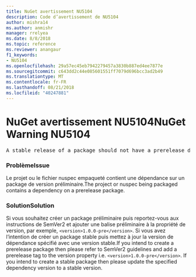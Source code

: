 ```yaml
---
title: NuGet avertissement NU5104
description: Code d’avertissement de NU5104
author: mishra14
ms.author: anmishr
manager: rrelyea
ms.date: 8/8/2018
ms.topic: reference
ms.reviewer: anangaur
f1_keywords:
- NU5104
ms.openlocfilehash: 29a57ec45eb7942279457a3830b887ed4ee7877e
ms.sourcegitcommit: c643dd2c44e085601551ff7079d696bcc3ad2b49
ms.translationtype: MT
ms.contentlocale: fr-FR
ms.lasthandoff: 08/21/2018
ms.locfileid: "40247881"
---
```

# <a name="nuget-warning-nu5104"></a><span data-ttu-id="a3dcf-103">NuGet avertissement NU5104</span><span class="sxs-lookup"><span data-stu-id="a3dcf-103">NuGet Warning NU5104</span></span>
<pre>A stable release of a package should not have a prerelease dependency. Either modify the version spec of dependency "NuGet.Versioning [4.7.0-preview4.5065, )" or update the version field in the nuspec.</pre>

### <a name="issue"></a><span data-ttu-id="a3dcf-104">Problème</span><span class="sxs-lookup"><span data-stu-id="a3dcf-104">Issue</span></span>

<span data-ttu-id="a3dcf-105">Le projet ou le fichier nuspec empaqueté contient une dépendance sur un package de version préliminaire.</span><span class="sxs-lookup"><span data-stu-id="a3dcf-105">The project or nuspec being packaged contains a dependency on a prerelease package.</span></span>


### <a name="solution"></a><span data-ttu-id="a3dcf-106">Solution</span><span class="sxs-lookup"><span data-stu-id="a3dcf-106">Solution</span></span>

<span data-ttu-id="a3dcf-107">Si vous souhaitez créer un package préliminaire puis reportez-vous aux instructions de SemVer2 et ajouter une balise préliminaire à la propriété de version, par exemple, `<version>1.0.0-pre</version>`. Si vous avez l’intention de créer un package stable puis mettez à jour la version de dépendance spécifié avec une version stable.</span><span class="sxs-lookup"><span data-stu-id="a3dcf-107">If you intend to create a prerelease package then please refer to SemVer2 guidelines and add a prerelease tag to the version property i.e. `<version>1.0.0-pre</version>`. If you intend to create a stable package then please update the specified dependency version to a stable version.</span></span>

